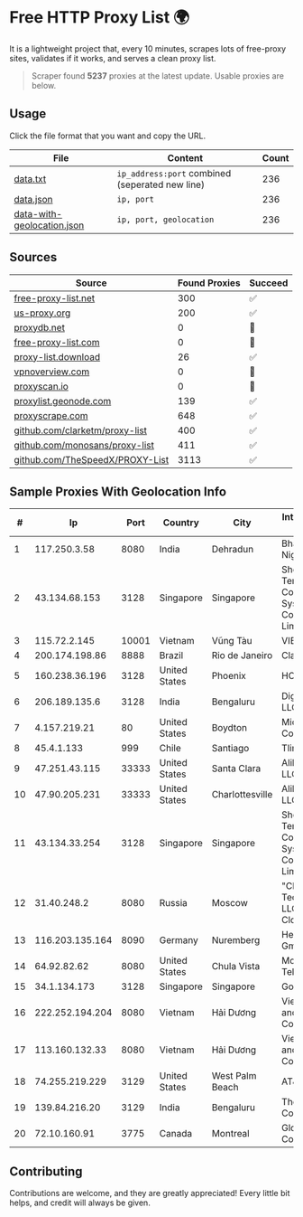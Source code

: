 
# Free HTTP Proxy List 🌍

It is a lightweight project that, every 10 minutes, scrapes lots of free-proxy sites, validates if it works, and serves a clean proxy list.


> Scraper found **5237** proxies at the latest update. Usable proxies are below.

## Usage

Click the file format that you want and copy the URL.


|File|Content|Count|
|----|-------|-----|
|[data.txt](https://raw.githubusercontent.com/themiralay/Proxy-List-World/master/data.txt)|`ip_address:port` combined (seperated new line)|236|
|[data.json](https://raw.githubusercontent.com/themiralay/Proxy-List-World/master/data.json)|`ip, port`|236|
|[data-with-geolocation.json](https://raw.githubusercontent.com/themiralay/Proxy-List-World/master/data-with-geolocation.json)|`ip, port, geolocation`|236|

## Sources

|Source|Found Proxies|Succeed|
|------|-------------|-------|
|[free-proxy-list.net](https://free-proxy-list.net)|300|✅|
|[us-proxy.org](https://www.us-proxy.org)|200|✅|
|[proxydb.net](http://proxydb.net)|0|🚫|
|[free-proxy-list.com](https://free-proxy-list.com/?page=&port=&type%5B%5D=http&type%5B%5D=https&up_time=0&search=Search)|0|🚫|
|[proxy-list.download](https://www.proxy-list.download/HTTP)|26|✅|
|[vpnoverview.com](https://vpnoverview.com/privacy/anonymous-browsing/free-proxy-servers)|0|🚫|
|[proxyscan.io](https://www.proxyscan.io)|0|🚫|
|[proxylist.geonode.com](https://proxylist.geonode.com/api/proxy-list?limit=300&page=1&sort_by=lastChecked&sort_type=desc&protocols=http,https)|139|✅|
|[proxyscrape.com](https://api.proxyscrape.com/v2/?request=displayproxies&protocol=http&timeout=10000&country=all&ssl=all&anonymity=all)|648|✅|
|[github.com/clarketm/proxy-list](https://raw.githubusercontent.com/clarketm/proxy-list/master/proxy-list-raw.txt)|400|✅|
|[github.com/monosans/proxy-list](https://raw.githubusercontent.com/monosans/proxy-list/main/proxies/http.txt)|411|✅|
|[github.com/TheSpeedX/PROXY-List](https://raw.githubusercontent.com/TheSpeedX/PROXY-List/master/http.txt)|3113|✅|


## Sample Proxies With Geolocation Info

|#|Ip|Port|Country|City|Internet Service Provider|
|-|--|----|-------|----|-------------------------|
|1|117.250.3.58|8080|India|Dehradun|Bharat Sanchar Nigam Ltd|
|2|43.134.68.153|3128|Singapore|Singapore|Shenzhen Tencent Computer Systems Company Limited|
|3|115.72.2.145|10001|Vietnam|Vũng Tàu|VIETELmetro|
|4|200.174.198.86|8888|Brazil|Rio de Janeiro|Claro S.A|
|5|160.238.36.196|3128|United States|Phoenix|HOSTINGER US|
|6|206.189.135.6|3128|India|Bengaluru|DigitalOcean, LLC|
|7|4.157.219.21|80|United States|Boydton|Microsoft Corporation|
|8|45.4.1.133|999|Chile|Santiago|Tlink SPA|
|9|47.251.43.115|33333|United States|Santa Clara|Alibaba Cloud LLC|
|10|47.90.205.231|33333|United States|Charlottesville|Alibaba.com LLC|
|11|43.134.33.254|3128|Singapore|Singapore|Shenzhen Tencent Computer Systems Company Limited|
|12|31.40.248.2|8080|Russia|Moscow|"Cloud Technologies" LLC trading as Cloud.ru|
|13|116.203.135.164|8090|Germany|Nuremberg|Hetzner Online GmbH|
|14|64.92.82.62|8080|United States|Chula Vista|Momentum Telecom, Inc.|
|15|34.1.134.173|3128|Singapore|Singapore|Google LLC|
|16|222.252.194.204|8080|Vietnam|Hải Dương|VietNam Post and Telecom Corporation|
|17|113.160.132.33|8080|Vietnam|Hải Dương|VietNam Post and Telecom Corporation|
|18|74.255.219.229|3129|United States|West Palm Beach|AT&T Corp.|
|19|139.84.216.20|3129|India|Bengaluru|The Constant Company, LLC|
|20|72.10.160.91|3775|Canada|Montreal|GloboTech Communications|



## Contributing

Contributions are welcome, and they are greatly appreciated! Every
little bit helps, and credit will always be given.

